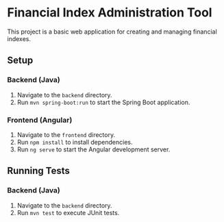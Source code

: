 # Financial Index Administration Tool

This project is a basic web application for creating and managing financial indexes.

## Setup

### Backend (Java)

1.  Navigate to the `backend` directory.
2.  Run `mvn spring-boot:run` to start the Spring Boot application.

### Frontend (Angular)

1.  Navigate to the `frontend` directory.
2.  Run `npm install` to install dependencies.
3.  Run `ng serve` to start the Angular development server.

## Running Tests

### Backend (Java)

1. Navigate to the `backend` directory.
2. Run `mvn test` to execute JUnit tests.
